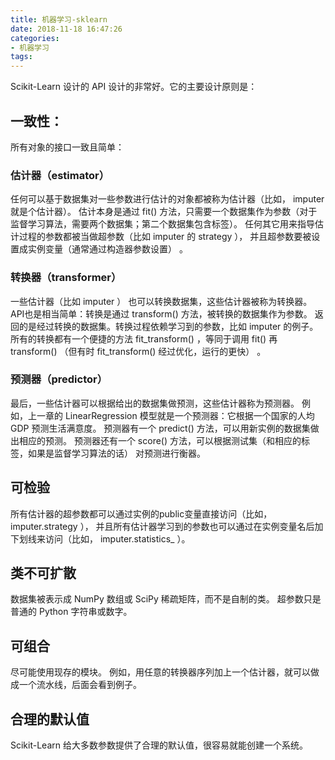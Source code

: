 ```yaml
---
title: 机器学习-sklearn
date: 2018-11-18 16:47:26
categories:
- 机器学习
tags:
---
```

Scikit-Learn 设计的 API 设计的非常好。它的主要设计原则是：

## 一致性：
所有对象的接口一致且简单：

### 估计器（estimator）
任何可以基于数据集对一些参数进行估计的对象都被称为估计器（比如， imputer 就是个估计器）。
估计本身是通过 fit() 方法，只需要一个数据集作为参数（对于监督学习算法，需要两个数据集；第二个数据集包含标签）。
任何其它用来指导估计过程的参数都被当做超参数（比如 imputer 的 strategy ），
并且超参数要被设置成实例变量（通常通过构造器参数设置） 。

### 转换器（transformer）
一些估计器（比如 imputer ） 也可以转换数据集，这些估计器被称为转换器。
API也是相当简单：转换是通过 transform() 方法，被转换的数据集作为参数。
返回的是经过转换的数据集。转换过程依赖学习到的参数，比如 imputer 的例子。
所有的转换都有一个便捷的方法 fit_transform() ，等同于调用 fit() 再 transform() （但有时 fit_transform() 经过优化，运行的更快） 。
### 预测器（predictor）
最后，一些估计器可以根据给出的数据集做预测，这些估计器称为预测器。
例如，上一章的 LinearRegression 模型就是一个预测器：它根据一个国家的人均 GDP 预测生活满意度。
预测器有一个 predict() 方法，可以用新实例的数据集做出相应的预测。
预测器还有一个 score() 方法，可以根据测试集（和相应的标签，如果是监督学习算法的话） 对预测进行衡器。

## 可检验
所有估计器的超参数都可以通过实例的public变量直接访问（比如， imputer.strategy ），
并且所有估计器学习到的参数也可以通过在实例变量名后加下划线来访问（比如， imputer.statistics_ ）。

## 类不可扩散
数据集被表示成 NumPy 数组或 SciPy 稀疏矩阵，而不是自制的类。
超参数只是普通的 Python 字符串或数字。

## 可组合
尽可能使用现存的模块。
例如，用任意的转换器序列加上一个估计器，就可以做成一个流水线，后面会看到例子。

## 合理的默认值

Scikit-Learn 给大多数参数提供了合理的默认值，很容易就能创建一个系统。